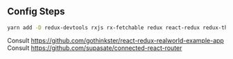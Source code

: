 #

## Config Steps

```sh
yarn add -D redux-devtools rxjs rx-fetchable redux react-redux redux-thunk styled-components jest-dom react-router-dom redux-devtools-dock-monitor redux-devtools-log-monitor react-testing-library react-router-redux redux-devtools-extension redux-logger
```

Consult <https://github.com/gothinkster/react-redux-realworld-example-app>
Consult <https://github.com/supasate/connected-react-router>
